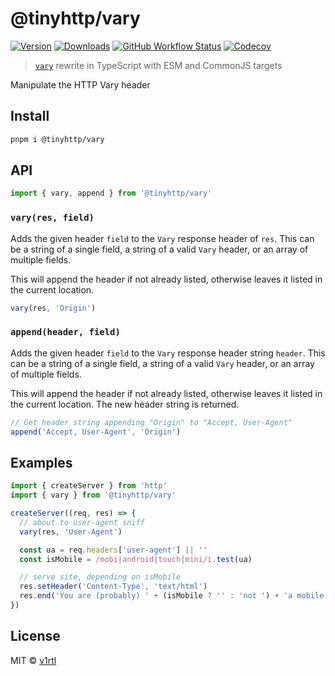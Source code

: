 # @tinyhttp/vary

[![Version][v-badge-url]][npm-url] [![Downloads][dl-badge-url]][npm-url] [![GitHub Workflow Status][gh-actions-img]][github-actions] [![Codecov][cov-badge-url]][cov-url]

> [`vary`](https://github.com/jshttp/vary) rewrite in TypeScript with ESM and CommonJS targets

Manipulate the HTTP Vary header

## Install

```sh
pnpm i @tinyhttp/vary
```

## API

```ts
import { vary, append } from '@tinyhttp/vary'
```

### `vary(res, field)`

Adds the given header `field` to the `Vary` response header of `res`.
This can be a string of a single field, a string of a valid `Vary`
header, or an array of multiple fields.

This will append the header if not already listed, otherwise leaves
it listed in the current location.

```ts
vary(res, 'Origin')
```

### `append(header, field)`

Adds the given header `field` to the `Vary` response header string `header`.
This can be a string of a single field, a string of a valid `Vary` header,
or an array of multiple fields.

This will append the header if not already listed, otherwise leaves
it listed in the current location. The new header string is returned.

```ts
// Get header string appending "Origin" to "Accept, User-Agent"
append('Accept, User-Agent', 'Origin')
```

## Examples

```ts
import { createServer } from 'http'
import { vary } from '@tinyhttp/vary'

createServer((req, res) => {
  // about to user-agent sniff
  vary(res, 'User-Agent')

  const ua = req.headers['user-agent'] || ''
  const isMobile = /mobi|android|touch|mini/i.test(ua)

  // serve site, depending on isMobile
  res.setHeader('Content-Type', 'text/html')
  res.end('You are (probably) ' + (isMobile ? '' : 'not ') + 'a mobile user')
})
```

## License

MIT © [v1rtl](https://v1rtl.site)

[v-badge-url]: https://img.shields.io/npm/v/@tinyhttp/vary.svg?style=for-the-badge&color=FF69B4&label=&logo=npm
[npm-url]: https://www.npmjs.com/package/@tinyhttp/vary
[cov-badge-url]: https://img.shields.io/coveralls/github/tinyhttp/vary?style=for-the-badge&color=FF69B4
[cov-url]: https://coveralls.io/github/tinyhttp/vary
[dl-badge-url]: https://img.shields.io/npm/dt/@tinyhttp/vary?style=for-the-badge&color=FF69B4
[github-actions]: https://github.com/tinyhttp/vary/actions
[gh-actions-img]: https://img.shields.io/github/actions/workflow/status/tinyhttp/vary/main.yml?branch=master&style=for-the-badge&color=FF69B4&label=&logo=github
